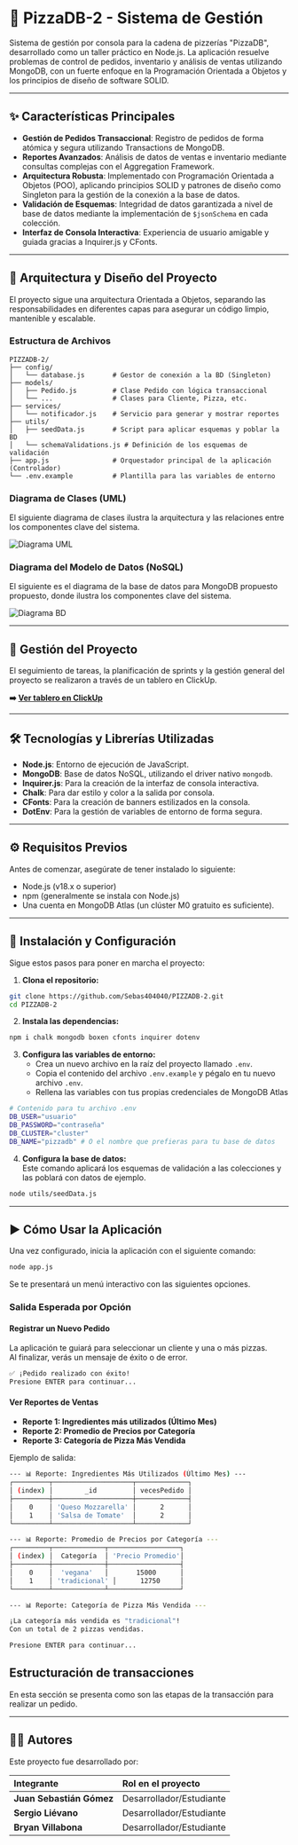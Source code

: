 # 🍕 PizzaDB-2 - Sistema de Gestión

Sistema de gestión por consola para la cadena de pizzerías "PizzaDB", desarrollado como un taller práctico en Node.js. 
La aplicación resuelve problemas de control de pedidos, inventario y análisis de ventas utilizando MongoDB, 
con un fuerte enfoque en la Programación Orientada a Objetos y los principios de diseño de software SOLID.

---

## ✨ Características Principales

- **Gestión de Pedidos Transaccional**: Registro de pedidos de forma atómica y segura utilizando Transactions de MongoDB.  
- **Reportes Avanzados**: Análisis de datos de ventas e inventario mediante consultas complejas con el Aggregation Framework.  
- **Arquitectura Robusta**: Implementado con Programación Orientada a Objetos (POO), aplicando principios SOLID y patrones de diseño como Singleton para la gestión de la conexión a la base de datos.  
- **Validación de Esquemas**: Integridad de datos garantizada a nivel de base de datos mediante la implementación de `$jsonSchema` en cada colección.  
- **Interfaz de Consola Interactiva**: Experiencia de usuario amigable y guiada gracias a Inquirer.js y CFonts.  

---

## 📐 Arquitectura y Diseño del Proyecto

El proyecto sigue una arquitectura Orientada a Objetos, separando las responsabilidades en diferentes capas para asegurar un código limpio, mantenible y escalable.

### Estructura de Archivos

```
PIZZADB-2/
├── config/
│   └── database.js       # Gestor de conexión a la BD (Singleton)
├── models/
│   ├── Pedido.js         # Clase Pedido con lógica transaccional
│   └── ...               # Clases para Cliente, Pizza, etc.
├── services/
│   └── notificador.js    # Servicio para generar y mostrar reportes
├── utils/
│   ├── seedData.js       # Script para aplicar esquemas y poblar la BD
│   └── schemaValidations.js # Definición de los esquemas de validación
├── app.js                # Orquestador principal de la aplicación (Controlador)
└── .env.example          # Plantilla para las variables de entorno
```

### Diagrama de Clases (UML)

El siguiente diagrama de clases ilustra la arquitectura y las relaciones entre los componentes clave del sistema.

![Diagrama UML](./Readme_images/Diagrama_UML.jpeg)

### Diagrama del Modelo de Datos (NoSQL)
El siguiente es el diagrama de la base de datos para MongoDB propuesto propuesto, donde ilustra los componentes clave del sistema.

![Diagrama BD](./Readme_images/Diagrama_DB.jpeg)

---

## 🎯 Gestión del Proyecto

El seguimiento de tareas, la planificación de sprints y la gestión general del proyecto se realizaron a través de un tablero en ClickUp.

**➡️ [Ver tablero en ClickUp](https://sharing.clickup.com/90132514571/b/h/6-901320335198-2/266079446f0445b)**

---

## 🛠️ Tecnologías y Librerías Utilizadas

- **Node.js**: Entorno de ejecución de JavaScript.  
- **MongoDB**: Base de datos NoSQL, utilizando el driver nativo `mongodb`.  
- **Inquirer.js**: Para la creación de la interfaz de consola interactiva.  
- **Chalk**: Para dar estilo y color a la salida por consola.  
- **CFonts**: Para la creación de banners estilizados en la consola.  
- **DotEnv**: Para la gestión de variables de entorno de forma segura.  

---

## ⚙️ Requisitos Previos

Antes de comenzar, asegúrate de tener instalado lo siguiente:

- Node.js (v18.x o superior)  
- npm (generalmente se instala con Node.js)  
- Una cuenta en MongoDB Atlas (un clúster M0 gratuito es suficiente).  

---

## 🚀 Instalación y Configuración

Sigue estos pasos para poner en marcha el proyecto:

1. **Clona el repositorio:**  
```bash
git clone https://github.com/Sebas404040/PIZZADB-2.git
cd PIZZADB-2
```

2. **Instala las dependencias:**  
```bash
npm i chalk mongodb boxen cfonts inquirer dotenv
```

3. **Configura las variables de entorno:**  
   - Crea un nuevo archivo en la raíz del proyecto llamado `.env`.  
   - Copia el contenido del archivo `.env.example` y pégalo en tu nuevo archivo `.env`.  
   - Rellena las variables con tus propias credenciales de MongoDB Atlas

```bash
# Contenido para tu archivo .env
DB_USER="usuario"
DB_PASSWORD="contraseña"
DB_CLUSTER="cluster"
DB_NAME="pizzadb" # O el nombre que prefieras para tu base de datos
```

4. **Configura la base de datos:**  
Este comando aplicará los esquemas de validación a las colecciones y las poblará con datos de ejemplo.

```bash
node utils/seedData.js
```

---

## ▶️ Cómo Usar la Aplicación

Una vez configurado, inicia la aplicación con el siguiente comando:

```bash
node app.js
```

Se te presentará un menú interactivo con las siguientes opciones.

### Salida Esperada por Opción

#### Registrar un Nuevo Pedido
La aplicación te guiará para seleccionar un cliente y una o más pizzas.  
Al finalizar, verás un mensaje de éxito o de error.

```bash
✅ ¡Pedido realizado con éxito!
Presione ENTER para continuar...
```

#### Ver Reportes de Ventas

- **Reporte 1: Ingredientes más utilizados (Último Mes)**  
- **Reporte 2: Promedio de Precios por Categoría**  
- **Reporte 3: Categoría de Pizza Más Vendida**  

Ejemplo de salida:

```bash
--- 📊 Reporte: Ingredientes Más Utilizados (Último Mes) ---
┌─────────┬────────────────────┬─────────────┐
│ (index) │        _id         │ vecesPedido │
├─────────┼────────────────────┼─────────────┤
│    0    │ 'Queso Mozzarella' │      2      │
│    1    │ 'Salsa de Tomate'  │      2      │
└─────────┴────────────────────┴─────────────┘
```

```bash
--- 📊 Reporte: Promedio de Precios por Categoría ---
┌─────────┬─────────────┬──────────────────┐
│ (index) │  Categoría  │ 'Precio Promedio'│
├─────────┼─────────────┼──────────────────┤
│    0    │  'vegana'   │       15000      │
│    1    │ 'tradicional' │      12750     │
└─────────┴─────────────┴──────────────────┘
```

```bash
--- 📊 Reporte: Categoría de Pizza Más Vendida ---

¡La categoría más vendida es "tradicional"!
Con un total de 2 pizzas vendidas.

Presione ENTER para continuar...
```

## Estructuración de transacciones

En esta sección se presenta como son las etapas de la transacción para realizar un pedido.



---

## 👨‍💻 Autores

Este proyecto fue desarrollado por:

| Integrante              | Rol en el proyecto                |
| :---------------------- | :-------------------------------- |
| **Juan Sebastián Gómez** | Desarrollador/Estudiante           |
| **Sergio Liévano** | Desarrollador/Estudiante |
| **Bryan Villabona**| Desarrollador/Estudiante      |

